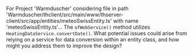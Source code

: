 For Project 'Warmduscher' considering file in path 'Warmduscher/thclient/src/main/www/thserver-client/src/app/entities/meteoSwissEntity.ts' with name 'meteoSwissEntity.ts'... 
The `ofWebService()` method utilizes `HeatingDataService.convertDate()`. What potential issues could arise from relying on a service for data conversion within an entity class, and how might you address them to improve the design?